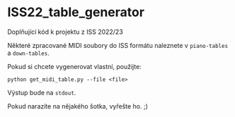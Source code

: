 # ISS22_table_generator
Doplňující kód k projektu z ISS 2022/23

Některé zpracované MIDI soubory do ISS formátu naleznete v `piano-tables` a `down-tables`.

Pokud si chcete vygenerovat vlastní, použijte:

`python get_midi_table.py --file <file>`

Výstup bude na `stdout`.

Pokud narazíte na nějakého šotka, vyřešte ho. ;)
